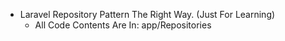 * Laravel Repository Pattern The Right Way. (Just For Learning)
    - All Code Contents Are In: app/Repositories
